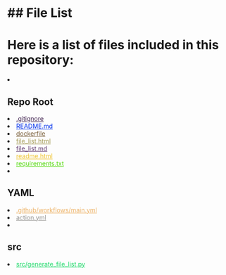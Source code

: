 <!-- FILE_LIST_START -->
# ## File List

# Here is a list of files included in this repository:

<li><h2>Repo Root</h2></li>
<li><a href="https://github.com/Nick2bad4u/UserStyles/blob/main/.gitignore" style="color: #40224f;">.gitignore</a></li>
<li><a href="https://github.com/Nick2bad4u/UserStyles/blob/main/README.md" style="color: #0130ec;">README.md</a></li>
<li><a href="https://github.com/Nick2bad4u/UserStyles/blob/main/dockerfile" style="color: #7b603b;">dockerfile</a></li>
<li><a href="https://github.com/Nick2bad4u/UserStyles/blob/main/file_list.html" style="color: #a59c57;">file_list.html</a></li>
<li><a href="https://github.com/Nick2bad4u/UserStyles/blob/main/file_list.md" style="color: #623b70;">file_list.md</a></li>
<li><a href="https://github.com/Nick2bad4u/UserStyles/blob/main/readme.html" style="color: #efc32e;">readme.html</a></li>
<li><a href="https://github.com/Nick2bad4u/UserStyles/blob/main/requirements.txt" style="color: #50d806;">requirements.txt</a></li>
<li><h2>YAML</h2></li>
<li><a href="https://github.com/Nick2bad4u/UserStyles/blob/main/.github/workflows/main.yml" style="color: #edb164;">.github/workflows/main.yml</a></li>
<li><a href="https://github.com/Nick2bad4u/UserStyles/blob/main/action.yml" style="color: #949390;">action.yml</a></li>
<li><h2>src</h2></li>
<li><a href="https://github.com/Nick2bad4u/UserStyles/blob/main/src/generate_file_list.py" style="color: #1cd968;">src/generate_file_list.py</a></li>
</ul>
<!-- FILE_LIST_END -->